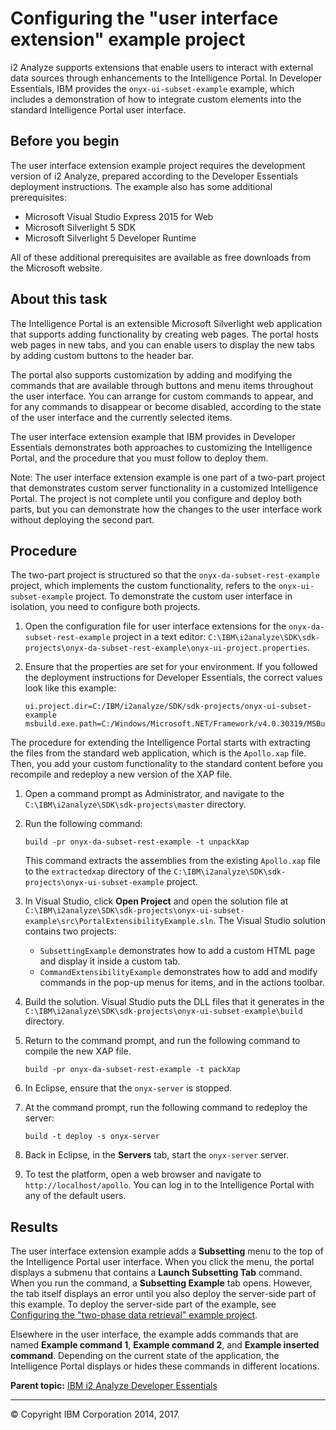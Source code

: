 Configuring the "user interface extension" example project
==========================================================

i2 Analyze supports extensions that enable users to interact with external data sources through enhancements to the Intelligence Portal. In Developer Essentials, IBM provides the `onyx-ui-subset-example` example, which includes a demonstration of how to integrate custom elements into the standard Intelligence Portal user interface.

Before you begin
----------------

The user interface extension example project requires the development version of i2 Analyze, prepared according to the Developer Essentials deployment instructions. The example also has some additional prerequisites:
-   Microsoft Visual Studio Express 2015 for Web
-   Microsoft Silverlight 5 SDK
-   Microsoft Silverlight 5 Developer Runtime

All of these additional prerequisites are available as free downloads from the Microsoft website.

About this task
---------------

The Intelligence Portal is an extensible Microsoft Silverlight web application that supports adding functionality by creating web pages. The portal hosts web pages in new tabs, and you can enable users to display the new tabs by adding custom buttons to the header bar.

The portal also supports customization by adding and modifying the commands that are available through buttons and menu items throughout the user interface. You can arrange for custom commands to appear, and for any commands to disappear or become disabled, according to the state of the user interface and the currently selected items.

The user interface extension example that IBM provides in Developer Essentials demonstrates both approaches to customizing the Intelligence Portal, and the procedure that you must follow to deploy them.

Note: The user interface extension example is one part of a two-part project that demonstrates custom server functionality in a customized Intelligence Portal. The project is not complete until you configure and deploy both parts, but you can demonstrate how the changes to the user interface work without deploying the second part.

Procedure
---------

The two-part project is structured so that the `onyx-da-subset-rest-example` project, which implements the custom functionality, refers to the `onyx-ui-subset-example` project. To demonstrate the custom user interface in isolation, you need to configure both projects.

1.  Open the configuration file for user interface extensions for the `onyx-da-subset-rest-example` project in a text editor: `C:\IBM\i2analyze\SDK\sdk-projects\onyx-da-subset-rest-example\onyx-ui-project.properties`.
2.  Ensure that the properties are set for your environment. If you followed the deployment instructions for Developer Essentials, the correct values look like this example:

    ``` pre
    ui.project.dir=C:/IBM/i2analyze/SDK/sdk-projects/onyx-ui-subset-example
    msbuild.exe.path=C:/Windows/Microsoft.NET/Framework/v4.0.30319/MSBuild.exe
    ```

The procedure for extending the Intelligence Portal starts with extracting the files from the standard web application, which is the `Apollo.xap` file. Then, you add your custom functionality to the standard content before you recompile and redeploy a new version of the XAP file.

1.  Open a command prompt as Administrator, and navigate to the `C:\IBM\i2analyze\SDK\sdk-projects\master` directory.
2.  Run the following command:

    ``` pre
    build -pr onyx-da-subset-rest-example -t unpackXap
    ```

    This command extracts the assemblies from the existing `Apollo.xap` file to the `extractedxap` directory of the `C:\IBM\i2analyze\SDK\sdk-projects\onyx-ui-subset-example` project.

3.  In Visual Studio, click **Open Project** and open the solution file at `C:\IBM\i2analyze\SDK\sdk-projects\onyx-ui-subset-example\src\PortalExtensibilityExample.sln`. The Visual Studio solution contains two projects:
    -   `SubsettingExample` demonstrates how to add a custom HTML page and display it inside a custom tab.
    -   `CommandExtensibilityExample` demonstrates how to add and modify commands in the pop-up menus for items, and in the actions toolbar.

4.  Build the solution. Visual Studio puts the DLL files that it generates in the `C:\IBM\i2analyze\SDK\sdk-projects\onyx-ui-subset-example\build` directory.
5.  Return to the command prompt, and run the following command to compile the new XAP file.

    ``` pre
    build -pr onyx-da-subset-rest-example -t packXap
    ```

6.  In Eclipse, ensure that the `onyx-server` is stopped.
7.  At the command prompt, run the following command to redeploy the server:

    ``` pre
    build -t deploy -s onyx-server
    ```

8.  Back in Eclipse, in the **Servers** tab, start the `onyx-server` server.
9.  To test the platform, open a web browser and navigate to `http://localhost/apollo`. You can log in to the Intelligence Portal with any of the default users.

Results
-------

The user interface extension example adds a **Subsetting** menu to the top of the Intelligence Portal user interface. When you click the menu, the portal displays a submenu that contains a **Launch Subsetting Tab** command. When you run the command, a **Subsetting Example** tab opens. However, the tab itself displays an error until you also deploy the server-side part of this example. To deploy the server-side part of the example, see <a href="https://github.com/IBM-i2/Analyze/blob/master/documentation/developer_essentials_example_rest.md" class="xref" title="(Opens in a new tab or window)">Configuring the &quot;two-phase data retrieval&quot; example project</a>.

Elsewhere in the user interface, the example adds commands that are named **Example command 1**, **Example command 2**, and **Example inserted command**. Depending on the current state of the application, the Intelligence Portal displays or hides these commands in different locations.

**Parent topic:** <a href="developer_essentials_welcome.md" class="link" title="IBM i2 Analyze Developer Essentials contains tools, libraries, and examples that enable development and deployment of custom extensions to i2 Analyze.">IBM i2 Analyze Developer Essentials</a>

------------------------------------------------------------------------

© Copyright IBM Corporation 2014, 2017.


